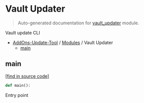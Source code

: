# Vault Updater

> Auto-generated documentation for [vault_updater](https://github.com/alchem1ster/AddOns-Update-Tool/blob/main/vault_updater.py) module.

Vault update CLI

- [AddOns-Update-Tool](README.md#addons-update-tool-index) / [Modules](MODULES.md#addons-update-tool-modules) / Vault Updater
    - [main](#main)

## main

[[find in source code]](https://github.com/alchem1ster/AddOns-Update-Tool/blob/main/vault_updater.py#L26)

```python
def main():
```

Entry point
